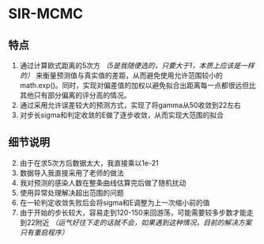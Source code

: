 # SIR-MCMC

## 特点

1. 通过计算欧式距离的5次方 *（5是我随便选的，只要大于1，本质上应该是一样的）* 来衡量预测值与真实值的差距，从而避免使用允许范围较小的math.exp()。同时，实现对偏差值的加权以避免拟合出距离每一点都很远但比其他只有部分偏离的评分高的情况。
2. 通过采用允许误差较大的预测方式，实现了将gamma从50收敛到22左右
3. 对步长sigma和判定收敛的E做了逐步收敛，从而实现大范围的拟合

## 细节说明

2. 由于在求5次方后数据太大，我直接乘以1e-21
3. 数据导入我直接采用了老师的做法
4. 我对预测的感染人数在整条曲线估算完后做了随机扰动
5. 使用异常处理解决超出范围的问题
6. 在一轮判定收敛失败后会将sigma和E调整为上一次缩小前的值
7. 由于开始的步长较大，容易走到120-150来回游荡，可能需要较多步数才能走到22附近 *（运气好往下走的话就不会，如果遇到这种情况，目前的解决方案只有重启程序）*
